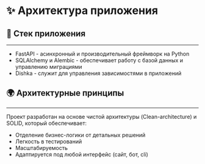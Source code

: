 # ✨ Архитектура приложения

## 🌊 Стек приложения

---

- FastAPI - асинхронный и производительный фреймворк на Python
- SQLAlchemy и Alembic - обеспечивает работу с базой данных и управлению миграциями
- Dishka - служит для управления зависимостями в приложений

## 🌍 Архитектурные принципы

---

Проект разработан на основе чистой архитектуры (Clean-architecture) и SOLID, 
который обеспечивает:

- Отделение бизнес-логики от детальных решений
- Легкость в тестирований 
- Масштабируемость
- Адаптируется под любой интерфейс (сайт, бот, cli)
